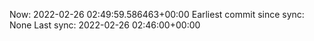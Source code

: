 Now: 2022-02-26 02:49:59.586463+00:00 Earliest commit since sync: None Last sync: 2022-02-26 02:46:00+00:00
